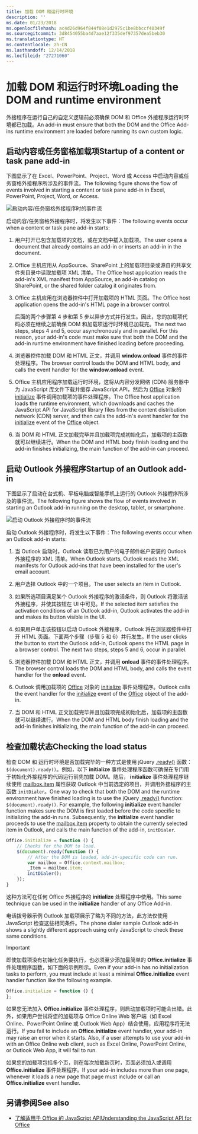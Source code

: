 ```yaml
---
title: 加载 DOM 和运行时环境
description: ''
ms.date: 01/23/2018
ms.openlocfilehash: ac4d26d964f844f08e1d2975c1be8bbccf40349f
ms.sourcegitcommit: 3d8454055ba4d7aae12f335def97357dea5beb30
ms.translationtype: HT
ms.contentlocale: zh-CN
ms.lasthandoff: 12/14/2018
ms.locfileid: "27271060"
---
```

# <a name="loading-the-dom-and-runtime-environment"></a><span data-ttu-id="2e811-102">加载 DOM 和运行时环境</span><span class="sxs-lookup"><span data-stu-id="2e811-102">Loading the DOM and runtime environment</span></span>



<span data-ttu-id="2e811-103">外接程序在运行自己的自定义逻辑前必须确保 DOM 和 Office 外接程序运行时环境都已加载。</span><span class="sxs-lookup"><span data-stu-id="2e811-103">An add-in must ensure that both the DOM and the Office Add-ins runtime environment are loaded before running its own custom logic.</span></span> 

## <a name="startup-of-a-content-or-task-pane-add-in"></a><span data-ttu-id="2e811-104">启动内容或任务窗格加载项</span><span class="sxs-lookup"><span data-stu-id="2e811-104">Startup of a content or task pane add-in</span></span>

<span data-ttu-id="2e811-105">下图显示了在 Excel、PowerPoint、Project、Word 或 Access 中启动内容或任务窗格外接程序所涉及的事件流。</span><span class="sxs-lookup"><span data-stu-id="2e811-105">The following figure shows the flow of events involved in starting a content or task pane add-in in Excel, PowerPoint, Project, Word, or Access.</span></span>

![启动内容/任务窗格外接程序时的事件流](../images/office15-app-sdk-loading-dom-agave-runtime.png)

<span data-ttu-id="2e811-107">启动内容/任务窗格外接程序时，将发生以下事件：</span><span class="sxs-lookup"><span data-stu-id="2e811-107">The following events occur when a content or task pane add-in starts:</span></span> 



1. <span data-ttu-id="2e811-108">用户打开已包含加载项的文档，或在文档中插入加载项。</span><span class="sxs-lookup"><span data-stu-id="2e811-108">The user opens a document that already contains an add-in or inserts an add-in in the document.</span></span>
    
2. <span data-ttu-id="2e811-109">Office 主机应用从 AppSource、SharePoint 上的加载项目录或源自的共享文件夹目录中读取加载项 XML 清单。</span><span class="sxs-lookup"><span data-stu-id="2e811-109">The Office host application reads the add-in's XML manifest from AppSource, an add-in catalog on SharePoint, or the shared folder catalog it originates from.</span></span>
    
3. <span data-ttu-id="2e811-110">Office 主机应用在浏览器控件中打开加载项的 HTML 页面。</span><span class="sxs-lookup"><span data-stu-id="2e811-110">The Office host application opens the add-in's HTML page in a browser control.</span></span>
    
    <span data-ttu-id="2e811-p101">后面的两个步骤第 4 步和第 5 步以异步方式并行发生。因此，您的加载项代码必须在继续之前确保 DOM 和加载项运行时环境已加载完。</span><span class="sxs-lookup"><span data-stu-id="2e811-p101">The next two steps, steps 4 and 5, occur asynchronously and in parallel. For this reason, your add-in's code must make sure that both the DOM and the add-in runtime environment have finished loading before proceeding.</span></span>
    
4. <span data-ttu-id="2e811-113">浏览器控件加载 DOM 和 HTML 正文，并调用  **window.onload** 事件的事件处理程序。</span><span class="sxs-lookup"><span data-stu-id="2e811-113">The browser control loads the DOM and HTML body, and calls the event handler for the  **window.onload** event.</span></span>
    
5. <span data-ttu-id="2e811-114">Office 主机应用程序加载运行时环境，这将从内容分发网络 (CDN) 服务器中为 JavaScript 库文件下载并缓存 JavaScript API，然后为 [Office](https://docs.microsoft.com/javascript/api/office?view=office-js) 对象的 [initialize](https://docs.microsoft.com/javascript/api/office?view=office-js) 事件调用加载项的事件处理程序。</span><span class="sxs-lookup"><span data-stu-id="2e811-114">The Office host application loads the runtime environment, which downloads and caches the JavaScript API for JavaScript library files from the content distribution network (CDN) server, and then calls the add-in's event handler for the [initialize](https://docs.microsoft.com/javascript/api/office?view=office-js) event of the [Office](https://docs.microsoft.com/javascript/api/office?view=office-js) object.</span></span>
    
6. <span data-ttu-id="2e811-115">当 DOM 和 HTML 正文加载完毕并且加载项完成初始化后，加载项的主函数就可以继续进行。</span><span class="sxs-lookup"><span data-stu-id="2e811-115">When the DOM and HTML body finish loading and the add-in finishes initializing, the main function of the add-in can proceed.</span></span>
    

## <a name="startup-of-an-outlook-add-in"></a><span data-ttu-id="2e811-116">启动 Outlook 外接程序</span><span class="sxs-lookup"><span data-stu-id="2e811-116">Startup of an Outlook add-in</span></span>



<span data-ttu-id="2e811-117">下图显示了启动在台式机、平板电脑或智能手机上运行的 Outlook 外接程序所涉及的事件流。</span><span class="sxs-lookup"><span data-stu-id="2e811-117">The following figure shows the flow of events involved in starting an Outlook add-in running on the desktop, tablet, or smartphone.</span></span>

![启动 Outlook 外接程序时的事件流](../images/outlook15-loading-dom-agave-runtime.png)

<span data-ttu-id="2e811-119">启动 Outlook 外接程序时，将发生以下事件：</span><span class="sxs-lookup"><span data-stu-id="2e811-119">The following events occur when an Outlook add-in starts:</span></span> 



1. <span data-ttu-id="2e811-120">当 Outlook 启动时，Outlook 读取已为用户的电子邮件帐户安装的 Outlook 外接程序的 XML 清单。</span><span class="sxs-lookup"><span data-stu-id="2e811-120">When Outlook starts, Outlook reads the XML manifests for Outlook add-ins that have been installed for the user's email account.</span></span>
    
2. <span data-ttu-id="2e811-121">用户选择 Outlook 中的一个项目。</span><span class="sxs-lookup"><span data-stu-id="2e811-121">The user selects an item in Outlook.</span></span>
    
3. <span data-ttu-id="2e811-122">如果所选项目满足某个 Outlook 外接程序的激活条件，则 Outlook 将激活该外接程序，并使其按钮在 UI 中可见。</span><span class="sxs-lookup"><span data-stu-id="2e811-122">If the selected item satisfies the activation conditions of an Outlook add-in, Outlook activates the add-in and makes its button visible in the UI.</span></span>
    
4. <span data-ttu-id="2e811-p102">如果用户单击该按钮以启动 Outlook 外接程序，Outlook 将在浏览器控件中打开 HTML 页面。下面两个步骤（步骤 5 和 6）并行发生。</span><span class="sxs-lookup"><span data-stu-id="2e811-p102">If the user clicks the button to start the Outlook add-in, Outlook opens the HTML page in a browser control. The next two steps, steps 5 and 6, occur in parallel.</span></span>
    
5. <span data-ttu-id="2e811-125">浏览器控件加载 DOM 和 HTML 正文，并调用  **onload** 事件的事件处理程序。</span><span class="sxs-lookup"><span data-stu-id="2e811-125">The browser control loads the DOM and HTML body, and calls the event handler for the  **onload** event.</span></span>
    
6. <span data-ttu-id="2e811-126">Outlook 调用加载项的 [Office](https://docs.microsoft.com/javascript/api/office?view=office-js) 对象的 [initialize](https://docs.microsoft.com/javascript/api/office?view=office-js) 事件处理程序。</span><span class="sxs-lookup"><span data-stu-id="2e811-126">Outlook calls the event handler for the [initialize](https://docs.microsoft.com/javascript/api/office?view=office-js) event of the [Office](https://docs.microsoft.com/javascript/api/office?view=office-js) object of the add-in.</span></span>
    
7. <span data-ttu-id="2e811-127">当 DOM 和 HTML 正文加载完毕并且加载项完成初始化后，加载项的主函数就可以继续进行。</span><span class="sxs-lookup"><span data-stu-id="2e811-127">When the DOM and HTML body finish loading and the add-in finishes initializing, the main function of the add-in can proceed.</span></span>
    

## <a name="checking-the-load-status"></a><span data-ttu-id="2e811-128">检查加载状态</span><span class="sxs-lookup"><span data-stu-id="2e811-128">Checking the load status</span></span>


<span data-ttu-id="2e811-p103">检查 DOM 和 运行时环境是否加载完毕的一种方式是使用 jQuery [.ready()](https://api.jquery.com/ready/) 函数： `$(document).ready()`。例如，以下  **initialize** 事件处理程序函数可确保在专门用于初始化外接程序的代码运行前先加载 DOM。随后， **initialize** 事件处理程序继续使用 [mailbox.item](https://docs.microsoft.com/javascript/api/outlook/office.mailbox?view=office-js) 属性获取 Outlook 中当前选定的项目，并调用外接程序的主函数 `initDialer`。</span><span class="sxs-lookup"><span data-stu-id="2e811-p103">One way to check that both the DOM and the runtime environment have finished loading is to use the jQuery [.ready()](https://api.jquery.com/ready/) function: `$(document).ready()`. For example, the following  **initialize** event handler function makes sure the DOM is first loaded before the code specific to initializing the add-in runs. Subsequently, the **initialize** event handler proceeds to use the [mailbox.item](https://docs.microsoft.com/javascript/api/outlook/office.mailbox?view=office-js) property to obtain the currently selected item in Outlook, and calls the main function of the add-in, `initDialer`.</span></span>


```js
Office.initialize = function () {
    // Checks for the DOM to load.
    $(document).ready(function () {
        // After the DOM is loaded, add-in-specific code can run.
        var mailbox = Office.context.mailbox;
        _Item = mailbox.item;
        initDialer();
    });
}
```

<span data-ttu-id="2e811-132">这种方法可在任何 Office 外接程序的  **initialize** 处理程序中使用。</span><span class="sxs-lookup"><span data-stu-id="2e811-132">This same technique can be used in the  **initialize** handler of any Office Add-in.</span></span>

<span data-ttu-id="2e811-133">电话拨号器示例 Outlook 加载项展示了略为不同的方法，此方法仅使用 JavaScript 检查这些相同条件。</span><span class="sxs-lookup"><span data-stu-id="2e811-133">The phone dialer sample Outlook add-in shows a slightly different approach using only JavaScript to check these same conditions.</span></span> 

> [!IMPORTANT]
> <span data-ttu-id="2e811-134">即使加载项没有初始化任务要执行，也必须至少添加最简单的 **Office.initialize** 事件处理程序函数，如下面的示例所示。</span><span class="sxs-lookup"><span data-stu-id="2e811-134">Even if your add-in has no initialization tasks to perform, you must include at least a minimal **Office.initialize** event handler function like the following example.</span></span>

```js
Office.initialize = function () {
};
```

<span data-ttu-id="2e811-p104">如果您无法加入  **Office.initialize** 事件处理程序，则启动加载项时可能会出错。此外，如果用户尝试将您的加载项与 Office Online Web 客户端（如 Excel Online、PowerPoint Online 或 Outlook Web App）结合使用，应用程序将无法运行。</span><span class="sxs-lookup"><span data-stu-id="2e811-p104">If you fail to include an  **Office.initialize** event handler, your add-in may raise an error when it starts. Also, if a user attempts to use your add-in with an Office Online web client, such as Excel Online, PowerPoint Online, or Outlook Web App, it will fail to run.</span></span>

<span data-ttu-id="2e811-137">如果您的加载项包括多个页，则在每次加载新页时，页面必须加入或调用  **Office.initialize** 事件处理程序。</span><span class="sxs-lookup"><span data-stu-id="2e811-137">If your add-in includes more than one page, whenever it loads a new page that page must include or call an  **Office.initialize** event handler.</span></span>


## <a name="see-also"></a><span data-ttu-id="2e811-138">另请参阅</span><span class="sxs-lookup"><span data-stu-id="2e811-138">See also</span></span>

- [<span data-ttu-id="2e811-139">了解适用于 Office 的 JavaScript API</span><span class="sxs-lookup"><span data-stu-id="2e811-139">Understanding the JavaScript API for Office</span></span>](understanding-the-javascript-api-for-office.md)
    

